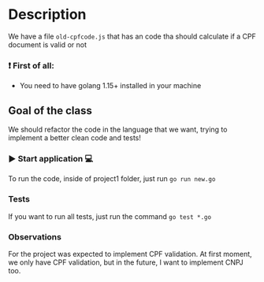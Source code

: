 # Description
We have a file `old-cpfcode.js` that has an code tha should calculate if a CPF document is valid or not

### ❗ First of all:
* You need to have golang 1.15+ installed in your machine
## Goal of the class
We should refactor the code in the language that we want, trying to implement a better clean code and tests!
### ▶️ Start application 💻 
To run the code, inside of project1 folder, just run `go run new.go`  
### Tests
If you want to run all tests, just run the command `go test *.go`

### Observations
For the project was expected to implement CPF validation. At first moment, we only have CPF validation, but in the future, I want to implement CNPJ too.